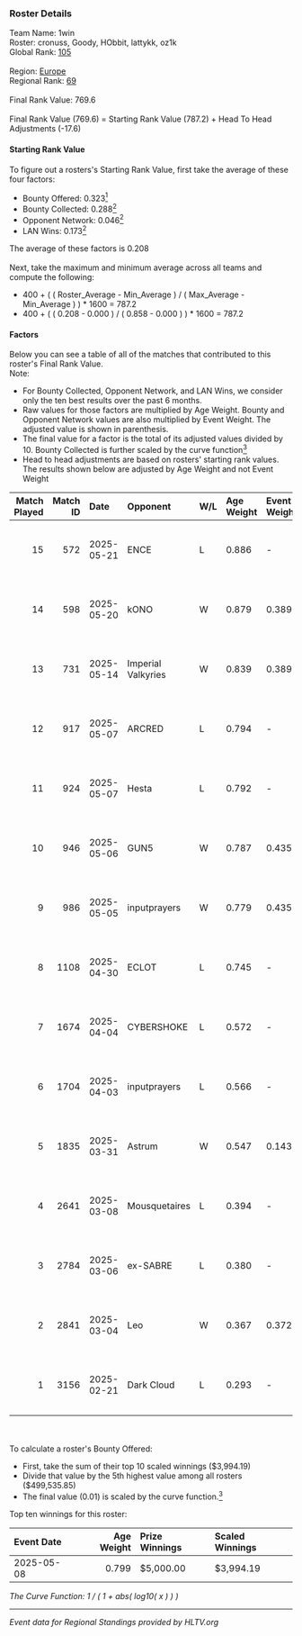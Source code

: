 ### Roster Details<br />
Team Name: 1win<br />
Roster: cronuss, Goody, HObbit, lattykk, oz1k<br />
Global Rank: [105](../../standings_global_2025_07_07.md)<br />
<br />
Region: [Europe]( ../../standings_europe_2025_07_07.md)<br />
Regional Rank: [69]( ../../standings_europe_2025_07_07.md)<br />
<br />
Final Rank Value:  769.6<br />
<br />
Final Rank Value (769.6) = Starting Rank Value (787.2) + Head To Head Adjustments (-17.6)<br />

#### Starting Rank Value<br />
To figure out a rosters's Starting Rank Value, first take the average of these four factors:<br />
- Bounty Offered: 0.323[<sup>1</sup>](#table2)
- Bounty Collected: 0.288[<sup>2</sup>](#table1)
- Opponent Network: 0.046[<sup>2</sup>](#table1)
- LAN Wins: 0.173[<sup>2</sup>](#table1)

The average of these factors is 0.208<br />
<br />
Next, take the maximum and minimum average across all teams and compute the following:<br />
- 400 + ( ( Roster_Average - Min_Average ) / ( Max_Average - Min_Average ) ) * 1600 = 787.2
- 400 + ( ( 0.208 - 0.000 ) / ( 0.858 - 0.000 ) ) * 1600 = 787.2


#### Factors<br />
Below you can see a table of all of the matches that contributed to this roster's Final Rank Value.<br />
Note:<br />

- For Bounty Collected, Opponent Network, and LAN Wins, we consider only the ten best results over the past 6 months.
- Raw values for those factors are multiplied by Age Weight. Bounty and Opponent Network values are also multiplied by Event Weight. The adjusted value is shown in parenthesis.
- The final value for a factor is the total of its adjusted values divided by 10. Bounty Collected is further scaled by the curve function[<sup>3</sup>](#curveFunction)
- Head to head adjustments are based on rosters' starting rank values. The results shown below are adjusted by Age Weight and not Event Weight
<span id="table1"></span><br />


| Match Played | Match ID | Date       | Opponent           | W/L | Age Weight | Event Weight | Bounty Collected | Opponent Network | LAN Wins  | H2H Adj. | Roster                                |
| -: | -: | :- | :- | :- | :- | :- | :- | :- | :- | -: | :- |
|           15 |      572 | 2025-05-21 | ENCE               | L   | 0.886      | -            | -                | -                | -         |    -3.05 | cronuss, Goody, HObbit, lattykk, oz1k |
|           14 |      598 | 2025-05-20 | kONO               | W   | 0.879      | 0.389        | 0.000 (0.000)    | 0.079 (0.027)    | 0 (0.000) |     6.17 | cronuss, Goody, HObbit, lattykk, oz1k |
|           13 |      731 | 2025-05-14 | Imperial Valkyries | W   | 0.839      | 0.389        | 0.057 (0.019)    | 0.149 (0.049)    | 0 (0.000) |    14.35 | cronuss, Goody, HObbit, lattykk, oz1k |
|           12 |      917 | 2025-05-07 | ARCRED             | L   | 0.794      | -            | -                | -                | -         |    -7.87 | cronuss, Goody, HObbit, lattykk, oz1k |
|           11 |      924 | 2025-05-07 | Hesta              | L   | 0.792      | -            | -                | -                | -         |   -18.88 | cronuss, Goody, HObbit, lattykk, oz1k |
|           10 |      946 | 2025-05-06 | GUN5               | W   | 0.787      | 0.435        | 0.034 (0.012)    | 0.655 (0.224)    | 1 (0.787) |    18.39 | cronuss, Goody, HObbit, lattykk, oz1k |
|            9 |      986 | 2025-05-05 | inputprayers       | W   | 0.779      | 0.435        | 0.000 (0.000)    | 0.107 (0.036)    | 1 (0.779) |     5.97 | cronuss, Goody, HObbit, lattykk, oz1k |
|            8 |     1108 | 2025-04-30 | ECLOT              | L   | 0.745      | -            | -                | -                | -         |    -5.34 | cronuss, Goody, HObbit, klain, oz1k   |
|            7 |     1674 | 2025-04-04 | CYBERSHOKE         | L   | 0.572      | -            | -                | -                | -         |    -4.91 | cronuss, Goody, HObbit, klain, oz1k   |
|            6 |     1704 | 2025-04-03 | inputprayers       | L   | 0.566      | -            | -                | -                | -         |   -13.90 | cronuss, Goody, HObbit, klain, oz1k   |
|            5 |     1835 | 2025-03-31 | Astrum             | W   | 0.547      | 0.143        | 0.044 (0.003)    | 0.927 (0.072)    | 0 (0.000) |    13.20 | cronuss, Goody, HObbit, klain, oz1k   |
|            4 |     2641 | 2025-03-08 | Mousquetaires      | L   | 0.394      | -            | -                | -                | -         |   -10.22 | cronuss, HObbit, klain, oz1k, SANJI   |
|            3 |     2784 | 2025-03-06 | ex-SABRE           | L   | 0.380      | -            | -                | -                | -         |    -6.53 | cronuss, HObbit, klain, oz1k, SANJI   |
|            2 |     2841 | 2025-03-04 | Leo                | W   | 0.367      | 0.372        | 0.000 (0.000)    | 0.394 (0.054)    | 0 (0.000) |     2.83 | cronuss, HObbit, klain, oz1k, SANJI   |
|            1 |     3156 | 2025-02-21 | Dark Cloud         | L   | 0.293      | -            | -                | -                | -         |    -7.77 | cronuss, HObbit, klain, oz1k, sh1geo  |

<br />
<span id="table2"></span><br />
To calculate a roster's Bounty Offered:<br />

- First, take the sum of their top 10 scaled winnings ($3,994.19)
- Divide that value by the 5th highest value among all rosters ($499,535.85)
- The final value (0.01) is scaled by the curve function.[<sup>3</sup>](#curveFunction)

Top ten winnings for this roster:<br />

| Event Date | Age Weight | Prize Winnings | Scaled Winnings |
| :- | -: | :- | :- |
| 2025-05-08 |      0.799 | $5,000.00      | $3,994.19       |


<span id="curveFunction"></span>_The Curve Function: 1 / ( 1 + abs( log10( x ) ) )_<br />

---
_Event data for Regional Standings provided by HLTV.org_<br />
